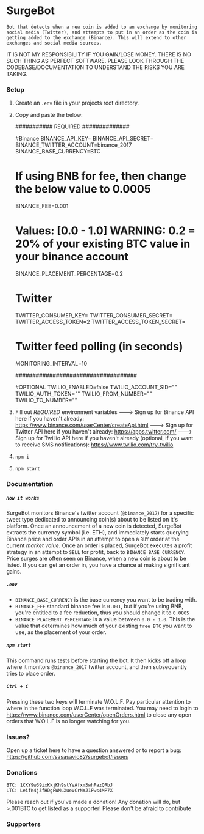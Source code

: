 # SurgeBot
    Bot that detects when a new coin is added to an exchange by monitoring social media (Twitter), and attempts to put in an order as the coin is getting added to the exchange (Binance). This will extend to other exchanges and social media sources.


IT IS NOT MY RESPONSIBILITY IF YOU GAIN/LOSE MONEY.  THERE IS NO SUCH THING AS PERFECT SOFTWARE.  PLEASE LOOK THROUGH THE CODEBASE/DOCUMENTATION TO UNDERSTAND THE RISKS YOU ARE TAKING.  

### Setup
1. Create an `.env` file in your projects root directory.
2. Copy and paste the below:

    ########### REQUIRED ##############

    #Binance
    BINANCE_API_KEY=
    BINANCE_API_SECRET=
    BINANCE_TWITTER_ACCOUNT=binance_2017
    BINANCE_BASE_CURRENCY=BTC
    # If using BNB for fee, then change the below value to 0.0005
    BINANCE_FEE=0.001

    # Values: [0.0 - 1.0] WARNING: 0.2 = 20% of your existing BTC value in your binance account
    BINANCE_PLACEMENT_PERCENTAGE=0.2


    # Twitter
    TWITTER_CONSUMER_KEY=
    TWITTER_CONSUMER_SECRET=
    TWITTER_ACCESS_TOKEN=2
    TWITTER_ACCESS_TOKEN_SECRET=
    # Twitter feed polling (in seconds)
    MONITORING_INTERVAL=10

    ####################################

    #OPTIONAL
    TWILIO_ENABLED=false
    TWILIO_ACCOUNT_SID=""
    TWILIO_AUTH_TOKEN=""
    TWILIO_FROM_NUMBER=""
    TWILIO_TO_NUMBER=""

3. Fill out *REQUIRED* environment variables
---> Sign up for Binance API here if you haven't already: https://www.binance.com/userCenter/createApi.html
---> Sign up for Twitter API here if you haven't already: https://apps.twitter.com/
---> Sign up for Twillio API here if you haven't already (optional, if you want to receive SMS notifications): https://www.twilio.com/try-twilio
4. `npm i`
5. `npm start`

### Documentation
##### `How it works`
SurgeBot monitors Binance's twitter account (`@binance_2017`) for a specific tweet type dedicated to announcing coin(s) about to be listed on it's platform. Once an announcement of a new coin is detected, SurgeBot extracts the currency symbol (i.e. ETH), and immediately starts querying Binance price and order APIs in an attempt to open a `BUY` order at the current *market value*. Once an order is placed, SurgeBot executes a profit strategy in an attempt to `SELL` for profit, back to `BINANCE_BASE_CURRENCY`. Price surges are often seen on Binance, when a new coin is about to be listed. If you can get an order in, you have a chance at making significant gains.

##### `.env`
- `BINANCE_BASE_CURRENCY` is the base currency you want to be trading with.
- `BINANCE_FEE` standard binance fee is `0.001`, but if you're using BNB, you're entitled to a fee reduction, thus you should change it to `0.0005`
- `BINANCE_PLACEMENT_PERCENTAGE` is a value between `0.0 - 1.0`. This is the value that determines how much of your existing `free BTC` you want to use, as the placement of your order.

##### `npm start`
This command runs tests before starting the bot. It then kicks off a loop where it monitors `@binance_2017` twitter account, and then subsequently tries to place order.

##### `Ctrl + C`
Pressing these two keys will terminate W.O.L.F.  Pay particular attention to where in the function loop W.O.L.F was terminated.  You may need to login to https://www.binance.com/userCenter/openOrders.html to close any open orders that W.O.L.F is no longer watching for you.


### Issues?
Open up a ticket here to have a question answered or to report a bug: https://github.com/sasasavic82/surgebot/issues

### Donations
    BTC: 1CKY9w39ixKkjKh9stYeAfxm3whFazQRbJ
    LTC: LeifK4j3fHDgFWMuXueVCrNYJ1Fws4MP7X

Please reach out if you've made a donation!  Any donation will do, but >.001BTC to get listed as a supporter! Please don't be afraid to contribute

### Supporters
